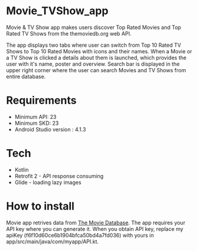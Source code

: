 # Movie_TVShow_app

Movie & TV Show app makes users discover Top Rated Movies and Top Rated TV Shows from the themoviedb.org web API.

The app displays two tabs where user can switch from Top 10 Rated TV Shows to Top 10 Rated Movies with icons and their names. When a Movie or a TV Show is clicked a details about them is launched, which provides the user with it's name, poster and overview.
Search bar is displayed in the upper right corner where the user can search Movies and TV Shows from entire database.

# Requirements

* Minimum API: 23
* Minimum SKD: 23
* Android Studio version : 4.1.3

# Tech

* Kotlin
* Retrofit 2 - API response consuming
* Glide - loading lazy images

# How to install

Movie app retrives data from [The Movie Database](http://themoviedb.org/documentation/api). The app requires your API key where you can generate it.
When you obtain API key, replace my apiKey (f6f10d60ce6b1904bfca50bd4a7fd036) with yours in app/src/main/java/com/myapp/API.kt.

